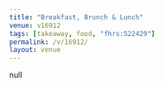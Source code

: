 ```yaml
---
title: "Breakfast, Brunch & Lunch"
venue: v16912
tags: [takeaway, food, "fhrs:522429"]
permalink: /v/16912/
layout: venue
---
```

null